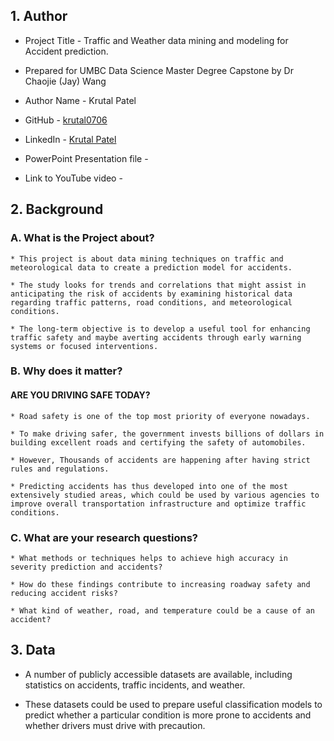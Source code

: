## 1. Author

* Project Title - Traffic and Weather data mining and modeling for Accident prediction.

* Prepared for UMBC Data Science Master Degree Capstone by Dr Chaojie (Jay) Wang

* Author Name - Krutal Patel

* GitHub - [krutal0706](https://github.com/krutal0706/)

* LinkedIn - [Krutal Patel](https://www.linkedin.com/in/krutal-patel/)

* PowerPoint Presentation file -

* Link to YouTube video -

## 2. Background

  ### A. What is the Project about?
   
    * This project is about data mining techniques on traffic and meteorological data to create a prediction model for accidents.
    
    * The study looks for trends and correlations that might assist in anticipating the risk of accidents by examining historical data regarding traffic patterns, road conditions, and meteorological conditions. 
    
    * The long-term objective is to develop a useful tool for enhancing traffic safety and maybe averting accidents through early warning systems or focused interventions.

  ### B. Why does it matter?

  #### ARE YOU DRIVING SAFE TODAY?

    * Road safety is one of the top most priority of everyone nowadays.

    * To make driving safer, the government invests billions of dollars in building excellent roads and certifying the safety of automobiles.
  
    * However, Thousands of accidents are happening after having strict rules and regulations.
  
    * Predicting accidents has thus developed into one of the most extensively studied areas, which could be used by various agencies to improve overall transportation infrastructure and optimize traffic conditions.

  ### C. What are your research questions?

    * What methods or techniques helps to achieve high accuracy in severity prediction and accidents?

    * How do these findings contribute to increasing roadway safety and reducing accident risks?

    * What kind of weather, road, and temperature could be a cause of an accident?
    
## 3. Data

* A number of publicly accessible datasets are available, including statistics on accidents, traffic incidents, and weather.

* These datasets could be used to prepare useful classification models to predict whether a particular condition is more prone to accidents and whether drivers must drive with precaution.

